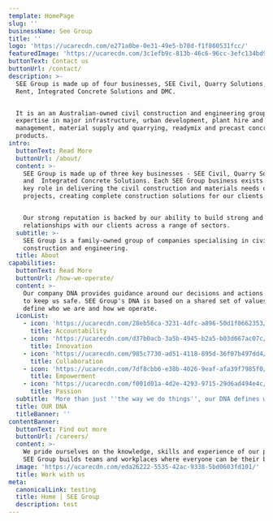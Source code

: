 ```yaml
---
template: HomePage
slug: ''
businessName: See Group
title: ''
logo: 'https://ucarecdn.com/e271a0be-0e31-49e5-b78d-f1f860531fcc/'
featuredImage: 'https://ucarecdn.com/3c1efb9c-813b-46c6-96cc-3efc134bd9b6/'
buttonText: Contact us
buttonUrl: /contact/
description: >-
  SEE Group is made up of four businesses, SEE Civil, Quarry Solutions, Civil
  Rent, Integrated Concrete Solutions and DMC. 


  It is an an Australian-owned civil construction and engineering group with
  expertise in major infrastructure, urban development, plant hire and plant
  management, material supply and quarrying, readymix and precast concrete
  products. 
intro:
  buttonText: Read More
  buttonUrl: /about/
  content: >-
    SEE Group is made up of three key businesses - SEE Civil, Quarry Solutions
    and  Integrated Concrete Solutions. Each SEE Group business exists to play a
    key role in delivering the civil construction and materials needs of our
    projects, creating complete construction solutions for our clients. 


    Our strong reputation is backed by our ability to build strong and honest
    relationships with our clients across a range of sectors.
  subtitle: >-
    SEE Group is a family-owned group of companies specialising in civil
    construction and engineering. 
  title: About
capabilities:
  buttonText: Read More
  buttonUrl: /how-we-operate/
  content: >-
    Our company DNA provides guidance around our decisions and actions and helps
    to keep us safe. SEE Group's DNA is based on a shared set of values that
    define who we are and how we operate.
  iconList:
    - icon: 'https://ucarecdn.com/28eb56ca-3231-4dfc-a896-50d1f0662353/'
      title: Accountability
    - icon: 'https://ucarecdn.com/d37b0acb-3a5b-4945-b2a5-b03d667ac07c/'
      title: Innovation
    - icon: 'https://ucarecdn.com/985c7730-ad51-4118-895d-36f07b497dd4/'
      title: Collaboration
    - icon: 'https://ucarecdn.com/7df8cbb6-e38b-4026-9eaf-afa39f7985f0/'
      title: Empowerment
    - icon: 'https://ucarecdn.com/f001d01a-4d2e-4293-9715-29d6ad494e4c/'
      title: Passion
  subtitle: 'More than just ''the way we do things'', our DNA defines who we are. '
  title: OUR DNA
  titleBanner: ''
contentBanner:
  buttonText: Find out more
  buttonUrl: /careers/
  content: >-
    We pride ourselves on the knowledge, skills and experience of our people.
    SEE Group builds teams and workplaces where everyone can be their best.
  image: 'https://ucarecdn.com/eda26222-5535-42ac-9338-5bd0603fd101/'
  title: Work with us
meta:
  canonicalLink: testing
  title: Home | SEE Group
  description: test
---
```


